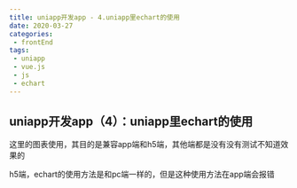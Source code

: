 ```yaml
--- 
title: uniapp开发app - 4.uniapp里echart的使用
date: 2020-03-27
categories: 
 - frontEnd
tags: 
 - uniapp
 - vue.js
 - js
 - echart
---
```


## uniapp开发app（4）：uniapp里echart的使用

这里的图表使用，其目的是兼容app端和h5端，其他端都是没有没有测试不知道效果的 <br>

h5端，echart的使用方法是和pc端一样的，但是这种使用方法在app端会报错
